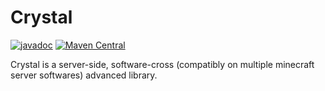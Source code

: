 # Crystal
[![javadoc](https://javadoc.io/badge2/io.github.zffu/crystal/javadoc.svg)](https://javadoc.io/doc/net.luckperms/api)
[![Maven Central](https://img.shields.io/maven-metadata/v/https/repo1.maven.org/maven2/io.github.zffu/crystal/maven-metadata.xml.svg?label=maven%20central&colorB=brightgreen)](https://search.maven.org/artifact/io.github.zffu/crystal)

Crystal is a server-side, software-cross (compatibly on multiple minecraft server softwares) advanced library.
